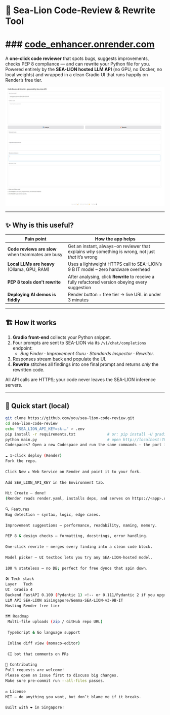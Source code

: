 # 🦭 Sea-Lion Code-Review & Rewrite Tool

# ### [code_enhancer.onrender.com](https://code_enhancer.onrender.com)


A **one-click code reviewer** that spots bugs, suggests improvements, checks PEP 8 compliance — and can rewrite your Python file for you.  
Powered entirely by the **SEA-LION hosted LLM API** (no GPU, no Docker, no local weights) and wrapped in a clean Gradio UI that runs happily on Render’s free tier.

<p align="center">
  <img src="screenshot.jpg" alt="screenshot" width="760">
</p>

---

## ✨ Why is this useful?

| Pain point | How the app helps |
|------------|------------------|
| **Code reviews are slow** when teammates are busy | Get an instant, always-on reviewer that explains *why* something is wrong, not just *that* it’s wrong |
| **Local LLMs are heavy** (Ollama, GPU, RAM) | Uses a lightweight HTTPS call to SEA-LION’s 9 B IT model – zero hardware overhead |
| **PEP 8 tools don’t rewrite** | After analysing, click **Rewrite** to receive a fully refactored version obeying every suggestion |
| **Deploying AI demos is fiddly** | Render button + free tier → live URL in under 3 minutes |

---

## 🏗️ How it works

1. **Gradio front-end** collects your Python snippet.  
2. Four prompts are sent to SEA-LION via its `/v1/chat/completions` endpoint:  
   * _Bug Finder_ · _Improvement Guru_ · _Standards Inspector_ · _Rewriter_.  
3. Responses stream back and populate the UI.  
4. **Rewrite** stitches all findings into one final prompt and returns *only* the rewritten code.

All API calls are HTTPS; your code never leaves the SEA-LION inference servers.

---

## 🚀 Quick start (local)

```bash
git clone https://github.com/you/sea-lion-code-review.git
cd sea-lion-code-review
echo "SEA_LION_API_KEY=sk-…" > .env
pip install -r requirements.txt              # or: pip install -U gradio fastapi ...
python main.py                               # open http://localhost:7860
Codespaces? Open a new Codespace and run the same commands – the port is forwarded automatically.

☁️ 1-click deploy (Render)
Fork the repo.

Click New ▸ Web Service on Render and point it to your fork.

Add SEA_LION_API_KEY in the Environment tab.

Hit Create – done!
(Render reads render.yaml, installs deps, and serves on https://<app>.onrender.com.)

🔍 Features
Bug detection – syntax, logic, edge cases.

Improvement suggestions – performance, readability, naming, memory.

PEP 8 & design checks – formatting, docstrings, error handling.

One-click rewrite – merges every finding into a clean code block.

Model picker – UI textbox lets you try any SEA-LION-hosted model.

100 % stateless – no DB; perfect for free dynos that spin down.

🛠️ Tech stack
Layer	Tech
UI	Gradio 4
Backend	FastAPI 0.109 (Pydantic 1) <!-- or 0.111/Pydantic 2 if you upgraded -->
LLM API	SEA-LION aisingapore/Gemma-SEA-LION-v3-9B-IT
Hosting	Render free tier

🗺️ Roadmap
 Multi-file uploads (zip / GitHub repo URL)

 TypeScript & Go language support

 Inline diff view (monaco-editor)

 CI bot that comments on PRs

🤝 Contributing
Pull requests are welcome!
Please open an issue first to discuss big changes.
Make sure pre-commit run --all-files passes.

⚖️ License
MIT – do anything you want, but don’t blame me if it breaks.

Built with ❤️ in Singapore!
